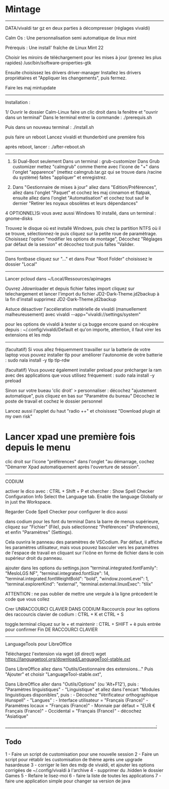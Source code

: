 
# Mintage

___________________________________________________________________________

DATA/vivaldi tar gz en deux parties à décompresser (réglages vivaldi)


Calm Os : Une personnalisation semi automatique de linux mint

Prérequis :
Une install' fraîche de Linux Mint 22

Choisir les miroirs de téléchargement pour les mises à jour (prenez les plus rapides)
/usr/bin/software-properties-gtk

Ensuite choisissez les drivers
driver-manager
Installez les drivers propriétaires et "Appliquer les changements", puis fermez.

Faire les maj
mintupdate

___________________________________________________________________________

Installation :

1/ Ouvrir le dossier Calm-Linux faire un clic droit dans la fenêtre et "ouvrir dans un terminal"
Dans le terminal entrer la commande :
./prerequis.sh

Puis dans un nouveau terminal :
./install.sh

puis faire un reboot
Lancez vivaldi et thunderbird une première fois

après reboot, lancer :
./after-reboot.sh

------------------------------------------------------------------------

1) Si Dual-Boot seulement
Dans un terminal :
grub-customizer
Dans Grub customizer mettez "calmgrub" comme theme avec l'icone de "+" dans l'onglet "apparence" (mettez calmgrub.tar.gz qui se trouve dans /racine du système) faites "appliquer" et enregistrez.

1) Dans "Gestionnaire de mises à jour" allez dans "Edition/Préférences", allez dans l'onglet "Paquet" et cochez les maj cinnamon et flatpak, ensuite allez dans l'onglet "Automatisation" et cochez tout sauf le dernier "Retirer les noyaux obsolètes et leurs dépendances"

4 OPTIONNEL)Si vous avez aussi Windows 10 installé, dans un terminal :
gnome-disks

Trouvez le disque où est installé Windows, puis chez la partition NTFS où il se trouve, sélectionnez-le puis cliquez
sur la petite roue de paramètrage. Choisissez l'option "modifier les options de montage",
Décochez "Réglages par défaut de la session" et décochez tout puis faîtes "Valider.

-----------------------------------------------
Dans fontbase cliquez sur "..." et dans
Pour "Root Folder" choisissez le dossier "Local"

-----------------------------------------------

Lancer pcloud dans ~/Local/Ressources/apimages

Ouvrez Jdownloader et depuis fichier faites import
cliquez sur telechargement et lancer l'import du fichier JD2-Dark-Theme.jd2backup
à la fin d'install supprimez JD2-Dark-Theme.jd2backup

Astuce désactiver l'accéleration matérielle de vivaldi (manuellement malheureusement)
avec
vivaldi --app="vivaldi://settings/system"

pour les options de vivaldi à tester si ça bugge encore quand on récupère depuis :
~/.config/vivaldi/Default
et qu'on importe, attention, il faut virer les extensions et les mdp

____________________________________________________________

(facultatif) Si vous allez fréquemment travailler sur la batterie de votre laptop vous pouvez installer tlp pour améliorer l'autonomie de votre batterie :
sudo nala install -y tlp tlp-rdw

(facultatif) Vous pouvez également installer preload pour précharger la ram avec des applications que vous utilisez fréquement :
sudo nala install -y preload

Sinon sur votre bueau 'clic droit' > personnaliser :
décochez "ajustement automatique", puis cliquez en bas sur "Paramètre du bureau"
Décochez le poste de travail et cochez le dossier personnel

Lancez aussi l'applet du haut "radio ++" et choisissez "Download plugin at my own risk"

# Lancer xpad une première fois depuis le menu

clic droit sur l'icone "préférences" dans l'onglet "au démarrage, cochez "Démarrer Xpad automatiquement après l'ouverture de séssion".

____________________________________________________________

CODIUM

activer le dico avec :
CTRL + Shift + P et chercher :
Show Spell Checker Configuration Info
Select the Language tab.
Enable the language Globally or in just the Workspace.

Regarder Code Spell Checker pour configurer le dico aussi

dans codium pour les font du terminal
Dans la barre de menus supérieure, cliquez sur "Fichier" (File), puis sélectionnez "Préférences" (Preferences), et enfin "Paramètres" (Settings).

Cela ouvrira le panneau des paramètres de VSCodium. Par défaut, il affiche les paramètres utilisateur, mais vous pouvez basculer vers les paramètres de l'espace de travail en cliquant sur l'icône en forme de fichier dans le coin supérieur droit du panneau.

ajouter dans les options du settings.json
    "terminal.integrated.fontFamily": "MesloLGS NF",
    "terminal.integrated.fontSize": 14,
    "terminal.integrated.fontWeightBold": "bold",
    "window.zoomLevel": 1,
    "terminal.explorerKind": "external",
    "terminal.external.linuxExec": "tilix"

ATTENTION : ne pas oublier de mettre une vergule à la ligne précedent le code que vous collez

Crer UNRACCOURCI CLAVIER DANS CODIUM
Raccourcis pour les options des raccourcis clavier de codium :
CTRL + K et CTRL + S

toggle.terminal
cliquez sur le + et maintenir :
CTRL + SHIFT + è
puis entrée pour confirmer
Fin DE RACCOURCI CLAVIER

____________________________________________________________

LanguageTools pour LibreOffice

Téléchargez l'extension via wget (dl direct)
wget <https://languagetool.org/download/LanguageTool-stable.oxt>

Dans LibreOffice allez dans "Outils/Gestionnaire des extensions..."
Puis "Ajouter" et choisir "LanguageTool-stable.oxt",

Dans LibreOffice aller dans "Outils/Options" (ou 'Alt+F12'), puis :
    "Paramètres linguistiques"
        - "Linguistique" et allez dans l'encart "Modules linguistiques disponibles", puis :
            - Décochez "Vérificateur orthographique Hunspell"
        - "Langues" :
            - Interface utilisateur = "Français (France)"
            - Paramètres locaux = "Français (France)"
            - Monnaie par défaut = "EUR € Français (France)"
            - Occidental = "Français (France)"
            - décochez "Asiatique"

___________________________________________________________________________;

## Todo

1 - Faire un script de customisation pour une nouvelle session
2 - Faire un script pour rétablir les customisation de thème après une upgrade hasardeuse
3 - corriger le lien des mdp de vivaldi, et ajouter les options corrigées de ~/.config/vivaldi à l'archive
4 - supprimer du .hidden le dossier Games
5 - Refaire le lisez-moi
6 - faire la liste de toutes les applications
7 - faire une application simple pour changer sa version de java
